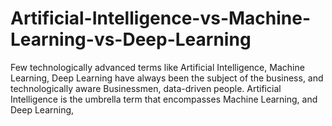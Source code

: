 # Artificial-Intelligence-vs-Machine-Learning-vs-Deep-Learning
Few technologically advanced terms like Artificial Intelligence, Machine Learning, Deep Learning have always been the subject of the business, and technologically aware Businessmen, data-driven people. Artificial Intelligence is the umbrella term that encompasses Machine Learning, and Deep Learning,

